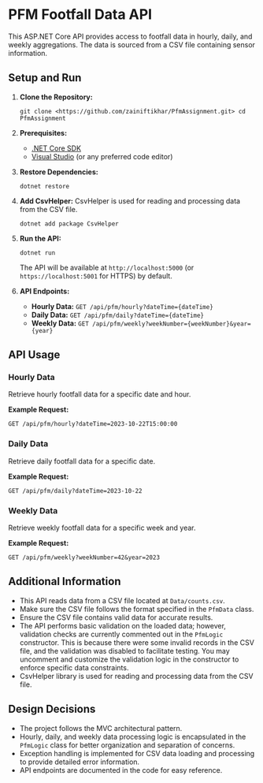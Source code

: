 # PFM Footfall Data API

This ASP.NET Core API provides access to footfall data in hourly, daily, and weekly aggregations. The data is sourced from a CSV file containing sensor information.

## Setup and Run

1.  **Clone the Repository:**
   
    `git clone <https://github.com/zainiftikhar/PfmAssignment.git>
    cd PfmAssignment` 
    
2.  **Prerequisites:**
    
    -   [.NET Core SDK](https://dotnet.microsoft.com/download)
    -   [Visual Studio](https://visualstudio.microsoft.com) (or any preferred code editor)
3.  **Restore Dependencies:**
    
    `dotnet restore` 
    
4.  **Add CsvHelper:** CsvHelper is used for reading and processing data from the CSV file.
    
    `dotnet add package CsvHelper` 
    
5.  **Run the API:**
    
    `dotnet run` 
    
    The API will be available at `http://localhost:5000` (or `https://localhost:5001` for HTTPS) by default.
    
6.  **API Endpoints:**
    
    -   **Hourly Data:** `GET /api/pfm/hourly?dateTime={dateTime}`
    -   **Daily Data:** `GET /api/pfm/daily?dateTime={dateTime}`
    -   **Weekly Data:** `GET /api/pfm/weekly?weekNumber={weekNumber}&year={year}`

## API Usage

### Hourly Data

Retrieve hourly footfall data for a specific date and hour.

**Example Request:**

`GET /api/pfm/hourly?dateTime=2023-10-22T15:00:00` 

### Daily Data

Retrieve daily footfall data for a specific date.

**Example Request:**

`GET /api/pfm/daily?dateTime=2023-10-22` 

### Weekly Data

Retrieve weekly footfall data for a specific week and year.

**Example Request:**

`GET /api/pfm/weekly?weekNumber=42&year=2023` 

## Additional Information

-   This API reads data from a CSV file located at `Data/counts.csv`.
-   Make sure the CSV file follows the format specified in the `PfmData` class.
-   Ensure the CSV file contains valid data for accurate results.
-   The API performs basic validation on the loaded data; however, validation checks are currently commented out in the `PfmLogic` constructor. This is because there were some invalid records in the CSV file, and the validation was disabled to facilitate testing. You may uncomment and customize the validation logic in the constructor to enforce specific data constraints.
-   CsvHelper library is used for reading and processing data from the CSV file.

## Design Decisions

-   The project follows the MVC architectural pattern.
-   Hourly, daily, and weekly data processing logic is encapsulated in the `PfmLogic` class for better organization and separation of concerns.
-   Exception handling is implemented for CSV data loading and processing to provide detailed error information.
-   API endpoints are documented in the code for easy reference.
